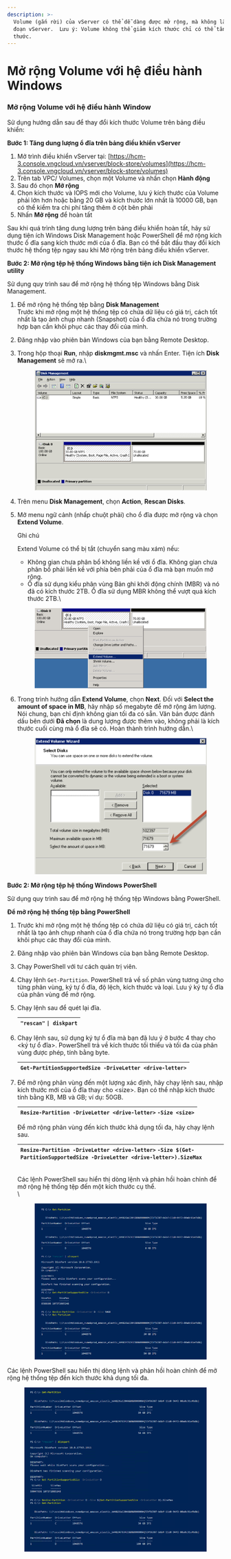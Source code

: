 ```yaml
---
description: >-
  Volume (gắn rời) của vServer có thể dễ dàng được mở rộng, mà không làm gián
  đoạn vServer.  Lưu ý: Volume không thể giảm kích thước chỉ có thể tăng kích
  thước.
---
```


# Mở rộng Volume với hệ điều hành Windows

### **Mở rộng Volume với hệ điều hành Window** <a href="#morongvolumevoihedieuhanhwindow-morongvolumevoihedieuhanhwindow" id="morongvolumevoihedieuhanhwindow-morongvolumevoihedieuhanhwindow"></a>

Sử dụng hướng dẫn sau để thay đổi kích thước Volume trên bảng điều khiển:

**Bước 1: Tăng dung lượng ổ đĩa trên bảng điều khiển vServer**

1. Mở trình điều khiển vServer tại: [https://hcm-3.console.vngcloud.vn/vserver/block-store/volumes](https://hcm-3.console.vngcloud.vn/vserver/block-store/volumes)
2. Trên tab VPC/  Volumes, chọn một Volume và nhấn chọn **Hành động**
3. Sau đó chọn **Mở rộng**
4. Chọn kích thước và IOPS mới cho Volume, lưu ý kích thước của Volume phải lớn hơn hoặc bằng 20 GB và kích thước lớn nhất là 10000 GB, bạn có thể kiểm tra chi phí tăng thêm ở cột bên phải
5. Nhấn **Mở rộng** để hoàn tất

Sau khi quá trình tăng dung lượng trên bảng điều khiển hoàn tất, hãy sử dụng tiện ích Windows Disk Management hoặc PowerShell để mở rộng kích thước ổ đĩa sang kích thước mới của ổ đĩa. Bạn có thể bắt đầu thay đổi kích thước hệ thống tệp ngay sau khi Mở rộng trên bảng điều khiển vServer.

**Bước 2: Mở rộng tệp hệ thống Windows bằng tiện ích Disk Management utility**

Sử dụng quy trình sau để mở rộng hệ thống tệp Windows bằng Disk Management.

1. Để mở rộng hệ thống tệp bằng **Disk Management**\
   Trước khi mở rộng một hệ thống tệp có chứa dữ liệu có giá trị, cách tốt nhất là tạo ảnh chụp nhanh (Snapshot) của ổ đĩa chứa nó trong trường hợp bạn cần khôi phục các thay đổi của mình.&#x20;
2. Đăng nhập vào phiên bản Windows của bạn bằng Remote Desktop.
3.  Trong hộp thoại **Run**, nhập **diskmgmt.msc** và nhấn Enter. Tiện ích **Disk Management** sẽ mở ra.\


    <figure><img src="../../../.gitbook/assets/image (429).png" alt=""><figcaption></figcaption></figure>
4. Trên menu **Disk Management**, chọn **Action**, **Rescan Disks**.
5.  Mở menu ngữ cảnh (nhấp chuột phải) cho ổ đĩa được mở rộng và chọn **Extend Volume**.

    Ghi chú

    Extend Volume có thể bị tắt (chuyển sang màu xám) nếu:

    * Không gian chưa phân bổ không liền kề với ổ đĩa. Không gian chưa phân bổ phải liền kề với phía bên phải của ổ đĩa mà bạn muốn mở rộng.
    * Ổ đĩa sử dụng kiểu phân vùng Bản ghi khởi động chính (MBR) và nó đã có kích thước 2TB. Ổ đĩa sử dụng MBR không thể vượt quá kích thước 2TB.\


    <figure><img src="../../../.gitbook/assets/image (430).png" alt=""><figcaption></figcaption></figure>
6.  Trong trình hướng dẫn **Extend Volume**, chọn **Next**. Đối với **Select the amount of space in MB**, hãy nhập số megabyte để mở rộng âm lượng. Nói chung, bạn chỉ định không gian tối đa có sẵn. Văn bản được đánh dấu bên dưới **Đã chọn** là dung lượng được thêm vào, không phải là kích thước cuối cùng mà ổ đĩa sẽ có. Hoàn thành trình hướng dẫn.\


    <figure><img src="../../../.gitbook/assets/image (431).png" alt=""><figcaption></figcaption></figure>

**Bước 2: Mở rộng tệp hệ thống Windows PowerShell**

Sử dụng quy trình sau để mở rộng hệ thống tệp Windows bằng PowerShell.

**Để mở rộng hệ thống tệp bằng PowerShell**

1. Trước khi mở rộng một hệ thống tệp có chứa dữ liệu có giá trị, cách tốt nhất là tạo ảnh chụp nhanh của ổ đĩa chứa nó trong trường hợp bạn cần khôi phục các thay đổi của mình.
2. Đăng nhập vào phiên bản Windows của bạn bằng Remote Desktop.
3. Chạy PowerShell với tư cách quản trị viên.
4. Chạy lệnh `Get-Partition`. PowerShell trả về số phân vùng tương ứng cho từng phân vùng, ký tự ổ đĩa, độ lệch, kích thước và loại. Lưu ý ký tự ổ đĩa của phân vùng để mở rộng.
5.  Chạy lệnh sau để quét lại đĩa.

    | `"rescan"` `\| diskpart` |
    | ------------------------ |
6.  Chạy lệnh sau, sử dụng ký tự ổ đĩa mà bạn đã lưu ý ở bước 4 thay cho \<ký tự ổ đĩa>. PowerShell trả về kích thước tối thiểu và tối đa của phân vùng được phép, tính bằng byte.

    | `Get-PartitionSupportedSize -DriveLetter <drive-letter>` |
    | -------------------------------------------------------- |
7.  Để mở rộng phân vùng đến một lượng xác định, hãy chạy lệnh sau, nhập kích thước mới của ổ đĩa thay cho \<size>. Bạn có thể nhập kích thước tính bằng KB, MB và GB; ví dụ: 50GB.

    | `Resize-Partition -DriveLetter <drive-letter>` `-Size <size>` |
    | ------------------------------------------------------------- |

    Để mở rộng phân vùng đến kích thước khả dụng tối đa, hãy chạy lệnh sau.

    | `Resize-Partition -DriveLetter <drive-letter>` `-Size $(Get-PartitionSupportedSize -DriveLetter <drive-letter>).SizeMax` |
    | ------------------------------------------------------------------------------------------------------------------------ |

    \
    Các lệnh PowerShell sau hiển thị dòng lệnh và phản hồi hoàn chỉnh để mở rộng hệ thống tệp đến một kích thước cụ thể.\
    \


    <figure><img src="../../../.gitbook/assets/image (432).png" alt=""><figcaption></figcaption></figure>

Các lệnh PowerShell sau hiển thị dòng lệnh và phản hồi hoàn chỉnh để mở rộng hệ thống tệp đến kích thước khả dụng tối đa.

<figure><img src="../../../.gitbook/assets/image (433).png" alt=""><figcaption></figcaption></figure>
